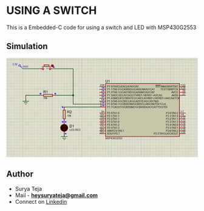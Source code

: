 # USING A SWITCH

This is a Embedded-C code for using a switch and LED with MSP430G2553

## Simulation

![](https://github.com/TheSuryaTeja/MSP430/blob/master/SWITCH/Proteus.gif?raw=true)


## Author
* Surya Teja 
* Mail - **heysuryateja@gmail.com**
* Connect on [Linkedin](https://www.linkedin.com/in/suryateja2000/)